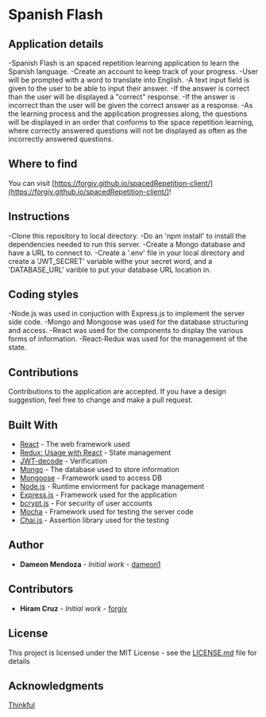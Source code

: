 # Spanish Flash

## Application details

-Spanish Flash is an spaced repetition learning application to learn the Spanish language.
-Create an account to keep track of your progress.
-User will be prompted with a word to translate into English.
-A text input field is given to the user to be able to input their answer.
-If the answer is correct than the user will be displayed a "correct" response.
-If the answer is incorrect than the user will be given the correct answer as a response.
-As the learning process and the application progresses along, the questions will be displayed in an order that
  conforms to the space repetition learning, where correctly answered questions will not be displayed as often as the incorrectly answered questions.

## Where to find

You can visit [https://forgiv.github.io/spacedRepetition-client/](https://forgiv.github.io/spacedRepetition-client/)!

## Instructions

-Clone this repository to local directory.
-Do an 'npm install' to install the dependencies needed to run this server.
-Create a Mongo database and have a URL to connect to.
-Create a '.env' file in your local directory and create a 'JWT_SECRET' variable withe your secret word, and a      'DATABASE_URL' varible to put your database URL location in.

## Coding styles

-Node.js was used in conjuction with Express.js to implement the server side code.
-Mongo and Mongoose was used for the database structuring and access.
-React was used for the components to display the various forms of information.
-React-Redux was used for the management of the state.


## Contributions

Contributions to the application are accepted. If you have a design suggestion, feel free to
change and make a pull request.

## Built With

- [React](https://github.com/gitname/react-gh-pages) - The web framework used
- [Redux: Usage with React](https://redux.js.org/basics/usage-with-react) - State management
- [JWT-decode](https://www.npmjs.com/package/jwt-decode) - Verification
- [Mongo](https://www.mongodb.com) - The database used to store information
- [Mongoose](http://mongoosejs.com/docs/guide.html) - Framework used to access DB
- [Node.js](https://nodejs.org/en) - Runtime enviorment for package management
- [Express.js](https://expressjs.com) - Framework used for the application
- [bcrypt.js](https://www.npmjs.com/package/bcryptjs) - For security of user accounts
- [Mocha](https://mochajs.org/) - Framework used for testing the server code
- [Chai.js](http://www.chaijs.com) - Assertion library used for the testing

## Author

- **Dameon Mendoza** - *Initial work* - [dameon1](https://github.com/dameon1)

## Contributors

- **Hiram Cruz** - *Initial work* - [forgiv](https://github.com/forgiv)

## License

This project is licensed under the MIT License - see the [LICENSE.md](LICENSE.md) file for details

## Acknowledgments

[Thinkful](https://www.thinkful.com/)
